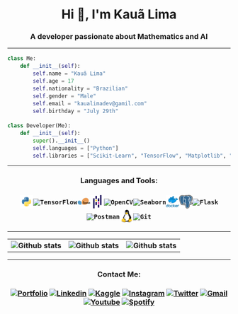 <h1 align="center">Hi 👋, I'm Kauã Lima</h1>
<h3 align="center">A developer passionate about Mathematics and AI</h3>

------

```python
class Me:
    def __init__(self):
        self.name = "Kauã Lima"
        self.age = 17
        self.nationality = "Brazilian"
        self.gender = "Male"
        self.email = "kaualimadev@gamil.com"
        self.birthday = "July 29th"

class Developer(Me):
    def __init__(self):
        super().__init__()
        self.languages = ["Python"]
        self.libraries = ["Scikit-Learn", "TensorFlow", "Matplotlib", "Pandas"]
```

----

<h3 align="center">Languages and Tools:<h3/>
<div align="center" style="display: flex; flex-wrap: wrap; justify-content: center; align-items: center;">
<code><img
    height="30"
    src="https://raw.githubusercontent.com/github/explore/80688e429a7d4ef2fca1e82350fe8e3517d3494d/topics/python/python.png"
    alt="Python"/></code>
<code><img
    height="30"
    src="https://www.vectorlogo.zone/logos/tensorflow/tensorflow-icon.svg"
    alt="TensorFlow"/></code>
<code><img
    height="30"
    src="https://raw.githubusercontent.com/github/explore/80688e429a7d4ef2fca1e82350fe8e3517d3494d/topics/scikit-learn/scikit-learn.png"
    alt="Scikit-Learn"/></code>
<code><img
    height="30"
    src="https://raw.githubusercontent.com/devicons/devicon/2ae2a900d2f041da66e950e4d48052658d850630/icons/pandas/pandas-original.svg"
    alt="Pandas"/></code>
<code><img
    height="30"
    src="https://www.vectorlogo.zone/logos/opencv/opencv-icon.svg"
    alt="OpenCV"/></code>
<code><img
    height="30"
    src="https://seaborn.pydata.org/_images/logo-mark-lightbg.svg"
    alt="Seaborn"/></code>
<code><img
    height="30"
    src="https://raw.githubusercontent.com/github/explore/80688e429a7d4ef2fca1e82350fe8e3517d3494d/topics/docker/docker.png"
    alt="Docker"/></code>
<code><img
    height="30"
    src="https://raw.githubusercontent.com/github/explore/80688e429a7d4ef2fca1e82350fe8e3517d3494d/topics/postgresql/postgresql.png"
    alt="Postgres"/></code>
<code><img
    height="30"
    src="https://www.vectorlogo.zone/logos/pocoo_flask/pocoo_flask-icon.svg"
    alt="Flask"/></code>
<code><img
    height="30"
    src="https://www.vectorlogo.zone/logos/getpostman/getpostman-icon.svg"
    alt="Postman"/></code>
<code><img
    height="30"
    src="https://raw.githubusercontent.com/devicons/devicon/master/icons/linux/linux-original.svg"
    alt="Linux"/></code>
<code><img
    height="30"
    src="https://www.vectorlogo.zone/logos/git-scm/git-scm-icon.svg"
    alt="Git"/></code>
</div>

----

<table>
    <tr>
        <td align="center">
            <img
                align="center"
                src="https://github-readme-stats.vercel.app/api/top-langs?username=kaualimaa&show_icons=true&locale=en&layout=compact&theme=dracula"
                alt="Github stats"
            />
        </td>
        <td align="center">
            <img
                align="center"
                src="https://github-readme-stats.vercel.app/api?username=kaualimaa&show_icons=true&locale=en&theme=dracula" alt="Github stats"
            />
        </td>
        <td align="center">
            <img
                align="center"
                src="https://github-readme-streak-stats.herokuapp.com/?user=kaualimaa&theme=dracula"
                alt="Github stats"
            />
        </td>
    </tr>
</table>

----
<h3 align="center">Contact Me:<h3/>
<div align="center">

[![Portfolio](https://img.shields.io/badge/Portfolio-255E63?style=for-the-badge&logo=About.me&logoColor=white
)](https://kaualima-portfolio.vercel.app/)
[![Linkedin](https://img.shields.io/badge/LinkedIn-0077B5?style=for-the-badge&logo=linkedin&logoColor=white
)](https://www.linkedin.com/in/kaua-lima/)
[![Kaggle](https://img.shields.io/badge/Kaggle-20BEFF?style=for-the-badge&logo=Kaggle&logoColor=white)](https://www.kaggle.com/kaualimadev)
[![Instagram](https://img.shields.io/badge/Instagram-E4405F?style=for-the-badge&logo=instagram&logoColor=white
)](https://www.instagram.com/kaualimadev/)
[![Twitter](https://img.shields.io/badge/Twitter-1DA1F2?style=for-the-badge&logo=twitter&logoColor=white)](https://twitter.com/kaualimadev)
[![Gmail](https://img.shields.io/badge/Gmail-D14836?style=for-the-badge&logo=gmail&logoColor=white
)](mailto:kaualimadev@gmail.com)
[![Youtube](https://img.shields.io/badge/YouTube-FF0000?style=for-the-badge&logo=youtube&logoColor=white)](https://www.youtube.com/channel/UCrjwgVR-_e4tFPhOutC9F9A)
[![Spotify](https://img.shields.io/badge/Spotify-1ED760?&style=for-the-badge&logo=spotify&logoColor=white
)](https://open.spotify.com/user/r41lge9dobl6x7smg65d4o5fr)

</div>
